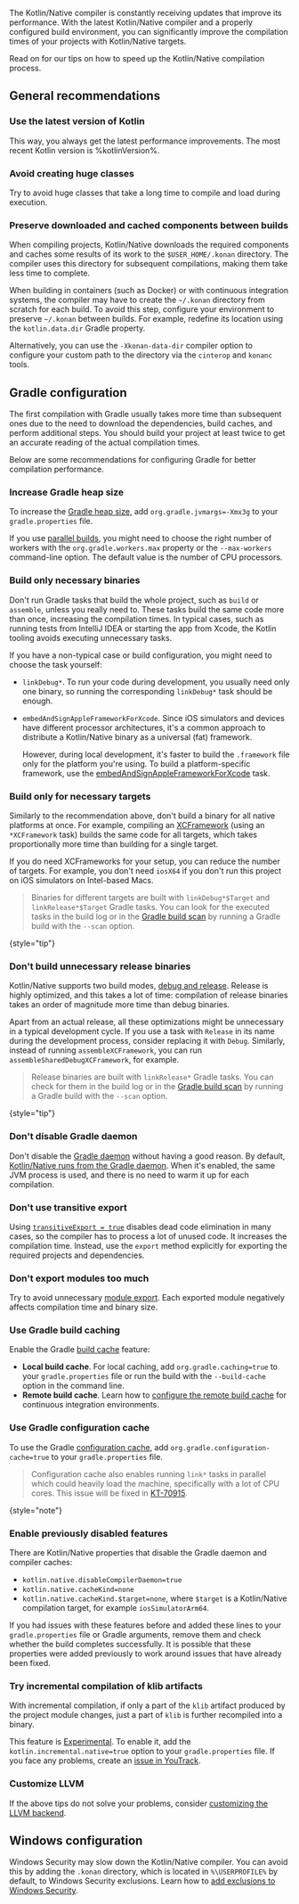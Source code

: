 [//]: # (title: Tips for improving compilation time)

<show-structure depth="1"/>

The Kotlin/Native compiler is constantly receiving updates that improve its performance. With the latest Kotlin/Native
compiler and a properly configured build environment, you can significantly improve the compilation times of your projects
with Kotlin/Native targets.

Read on for our tips on how to speed up the Kotlin/Native compilation process.

## General recommendations

### Use the latest version of Kotlin

This way, you always get the latest performance improvements. The most recent Kotlin version is %kotlinVersion%.

### Avoid creating huge classes

Try to avoid huge classes that take a long time to compile and load during execution.

### Preserve downloaded and cached components between builds

When compiling projects, Kotlin/Native downloads the required components
and caches some results of its work to the `$USER_HOME/.konan` directory. The compiler uses this directory for subsequent
compilations, making them take less time to complete.

When building in containers (such as Docker) or with continuous integration systems, the compiler may have to create
the `~/.konan` directory from scratch for each build. To avoid this step, configure your environment to preserve `~/.konan`
between builds. For example, redefine its location using the `kotlin.data.dir` Gradle property.

Alternatively, you can use the `-Xkonan-data-dir` compiler option to configure your custom path to the directory via
the `cinterop` and `konanc` tools.

## Gradle configuration

The first compilation with Gradle usually takes more time than subsequent ones due to the need to download the dependencies,
build caches, and perform additional steps. You should build your project at least twice to get an accurate reading of
the actual compilation times.

Below are some recommendations for configuring Gradle for better compilation performance.

### Increase Gradle heap size

To increase the [Gradle heap size](https://docs.gradle.org/current/userguide/performance.html#adjust_the_daemons_heap_size),
add `org.gradle.jvmargs=-Xmx3g` to your `gradle.properties` file.

If you use [parallel builds](https://docs.gradle.org/current/userguide/performance.html#parallel_execution),
you might need to choose the right number of workers with the `org.gradle.workers.max` property or the `--max-workers` command-line option.
The default value is the number of CPU processors. 

### Build only necessary binaries

Don't run Gradle tasks that build the whole project, such as `build` or `assemble`, unless you really need to.
These tasks build the same code more than once, increasing the compilation times. In typical cases, such as running tests
from IntelliJ IDEA or starting the app from Xcode, the Kotlin tooling avoids executing unnecessary tasks. 

If you have a non-typical case or build configuration, you might need to choose the task yourself:

* `linkDebug*`. To run your code during development, you usually need only one binary, so running the corresponding
  `linkDebug*` task should be enough.
* `embedAndSignAppleFrameworkForXcode`. Since iOS simulators and devices have different processor architectures,
  it's a common approach to distribute a Kotlin/Native binary as a universal (fat) framework.

  However, during local development, it's faster to build the `.framework` file only for the platform you're using.
  To build a platform-specific framework, use the [embedAndSignAppleFrameworkForXcode](https://www.jetbrains.com/help/kotlin-multiplatform-dev/multiplatform-direct-integration.html#connect-the-framework-to-your-project) task.

### Build only for necessary targets

Similarly to the recommendation above, don't build a binary for all native
platforms at once. For example, compiling an [XCFramework](https://www.jetbrains.com/help/kotlin-multiplatform-dev/multiplatform-build-native-binaries.html#build-xcframeworks)
(using an `*XCFramework` task) builds the same code for all targets, which takes proportionally more time than
building for a single target.

If you do need XCFrameworks for your setup, you can reduce the number of targets.
For example, you don't need `iosX64` if you don't run this project on iOS simulators on Intel-based Macs.

> Binaries for different targets are built with `linkDebug*$Target` and `linkRelease*$Target` Gradle tasks.
> You can look for the executed tasks in the build log or in the
> [Gradle build scan](https://docs.gradle.org/current/userguide/build_scans.html)
> by running a Gradle build with the `--scan` option.
>
{style="tip"}

### Don't build unnecessary release binaries

Kotlin/Native supports two build modes, [debug and release](https://www.jetbrains.com/help/kotlin-multiplatform-dev/multiplatform-build-native-binaries.html#declare-binaries).
Release is highly optimized, and this takes a lot of time: compilation of release binaries takes an order of magnitude
more time than debug binaries.

Apart from an actual release, all these optimizations might be unnecessary in a typical development cycle.
If you use a task with `Release` in its name during the development process, consider replacing it with `Debug`.
Similarly, instead of running `assembleXCFramework`, you can run `assembleSharedDebugXCFramework`, for example.

> Release binaries are built with `linkRelease*` Gradle tasks. You can check for them in the build log
> or in the [Gradle build scan](https://docs.gradle.org/current/userguide/build_scans.html) by running a Gradle build
> with the `--scan` option.
>
{style="tip"}

### Don't disable Gradle daemon

Don't disable the [Gradle daemon](https://docs.gradle.org/current/userguide/gradle_daemon.html) without having a good reason. By default, [Kotlin/Native runs from the Gradle daemon](https://blog.jetbrains.com/kotlin/2020/03/kotlin-1-3-70-released/#kotlin-native).
When it's enabled, the same JVM process is used, and there is no need to warm it up for each compilation.

### Don't use transitive export

Using [`transitiveExport = true`](https://www.jetbrains.com/help/kotlin-multiplatform-dev/multiplatform-build-native-binaries.html#export-dependencies-to-binaries) disables dead
code elimination in many cases, so the compiler has to process a lot of unused code. It increases the compilation time.
Instead, use the `export` method explicitly for exporting the required projects and dependencies.

### Don't export modules too much

Try to avoid unnecessary [module export](https://www.jetbrains.com/help/kotlin-multiplatform-dev/multiplatform-build-native-binaries.html#export-dependencies-to-binaries).
Each exported module negatively affects compilation time and binary size.

### Use Gradle build caching

Enable the Gradle [build cache](https://docs.gradle.org/current/userguide/build_cache.html) feature:

* **Local build cache**. For local caching, add `org.gradle.caching=true` to your `gradle.properties` file or run the
  build with the `--build-cache` option in the command line.
* **Remote build cache**. Learn how to [configure the remote build cache](https://docs.gradle.org/current/userguide/build_cache.html#sec:build_cache_configure_remote)
  for continuous integration environments.

### Use Gradle configuration cache

To use the Gradle [configuration cache](https://docs.gradle.org/current/userguide/configuration_cache.html),
add `org.gradle.configuration-cache=true` to your `gradle.properties` file.

> Configuration cache also enables running `link*` tasks in parallel which could heavily load the machine, 
> specifically with a lot of CPU cores. This issue will be fixed in [KT-70915](https://youtrack.jetbrains.com/issue/KT-70915).
>
{style="note"}

### Enable previously disabled features

There are Kotlin/Native properties that disable the Gradle daemon and compiler caches:

* `kotlin.native.disableCompilerDaemon=true`
* `kotlin.native.cacheKind=none`
* `kotlin.native.cacheKind.$target=none`, where `$target` is a Kotlin/Native compilation target, for example `iosSimulatorArm64`.

If you had issues with these features before and added these lines to your `gradle.properties` file or Gradle arguments,
remove them and check whether the build completes successfully. It is possible that these properties were added previously
to work around issues that have already been fixed.

### Try incremental compilation of klib artifacts

With incremental compilation, if only a part of the `klib` artifact produced by the project module changes,
just a part of `klib` is further recompiled into a binary.

This feature is [Experimental](components-stability.md#stability-levels-explained). To enable it,
add the `kotlin.incremental.native=true` option to your `gradle.properties` file. If you face any problems,
create an [issue in YouTrack](https://kotl.in/issue).

### Customize LLVM
<primary-label ref="advanced"/>

If the above tips do not solve your problems, consider [customizing the LLVM backend](native-llvm-passes.md).

## Windows configuration

Windows Security may slow down the Kotlin/Native compiler. You can avoid this by adding the `.konan` directory,
which is located in `%\USERPROFILE%` by default, to Windows Security exclusions. Learn how to [add exclusions to Windows Security](https://support.microsoft.com/en-us/windows/add-an-exclusion-to-windows-security-811816c0-4dfd-af4a-47e4-c301afe13b26).

